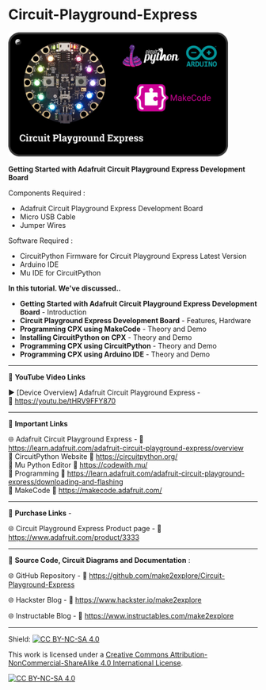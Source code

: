 # Circuit-Playground-Express


  
<img src="/Images/CPX-thumb.jpg" height="250" >  

  
**Getting Started with Adafruit Circuit Playground Express Development Board**  
  
Components Required :  
- Adafruit Circuit Playground Express Development Board  
- Micro USB Cable  
- Jumper Wires  
  
Software Required :  
- CircuitPython Firmware for Circuit Playground Express Latest Version  
- Arduino IDE
- Mu IDE for CircuitPython
  

**In this tutorial. We've discussed..**  
- **Getting Started with Adafruit Circuit Playground Express Development Board** - Introduction  
- **Circuit Playground Express Development Board** - Features, Hardware  
- **Programming CPX using MakeCode** - Theory and Demo  
- **Installing CircuitPython on CPX** - Theory and Demo  
- **Programming CPX using CircuitPython** - Theory and Demo  
- **Programming CPX using Arduino IDE** - Theory and Demo  



-------------------------------------------------------------------------------------------

📕 **YouTube Video Links**  

▶️ [Device Overview] Adafruit Circuit Playground Express  -  
🔗 https://youtu.be/tHRV9FFY870  

-------------------------------------------------------------------------------------------
📒 **Important Links**  
 
🌐 Adafruit Circuit Playground Express - 🔗 https://learn.adafruit.com/adafruit-circuit-playground-express/overview  
📙 CircuitPython Website 🔗 https://circuitpython.org/  
📘 Mu Python Editor 🔗 https://codewith.mu/  
📗 Programming  🔗 https://learn.adafruit.com/adafruit-circuit-playground-express/downloading-and-flashing    
📒 MakeCode 🔗 https://makecode.adafruit.com/  

-------------------------------------------------------------------------------------------

🔴 **Purchase Links** -  

🌐 Circuit Playground Express Product page - 🔗 https://www.adafruit.com/product/3333  


-------------------------------------------------------------------------------------------

📜 **Source Code, Circuit Diagrams and Documentation** :  

🌐 GitHub Repository - 🔗 https://github.com/make2explore/Circuit-Playground-Express   
  
🌐 Hackster Blog - 🔗 https://www.hackster.io/make2explore  
  
🌐 Instructable Blog - 🔗 https://www.instructables.com/make2explore  
  

-------------------------------------------------------------------------------------------

Shield: [![CC BY-NC-SA 4.0][cc-by-nc-sa-shield]][cc-by-nc-sa]

This work is licensed under a
[Creative Commons Attribution-NonCommercial-ShareAlike 4.0 International License][cc-by-nc-sa].

[![CC BY-NC-SA 4.0][cc-by-nc-sa-image]][cc-by-nc-sa]

[cc-by-nc-sa]: http://creativecommons.org/licenses/by-nc-sa/4.0/
[cc-by-nc-sa-image]: https://licensebuttons.net/l/by-nc-sa/4.0/88x31.png
[cc-by-nc-sa-shield]: https://img.shields.io/badge/License-CC%20BY--NC--SA%204.0-lightgrey.svg